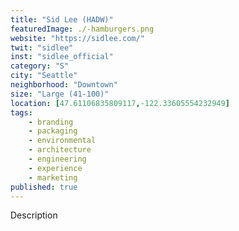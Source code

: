 ```yaml
---
title: "Sid Lee (HADW)"
featuredImage: ./-hamburgers.png
website: "https://sidlee.com/"
twit: "sidlee"
inst: "sidlee_official"
category: "S"
city: "Seattle"
neighborhood: "Downtown"
size: "Large (41-100)"
location: [47.61106835809117,-122.33605554232949]
tags:
    - branding
    - packaging
    - environmental
    - architecture
    - engineering
    - experience
    - marketing
published: true
---
```


Description

